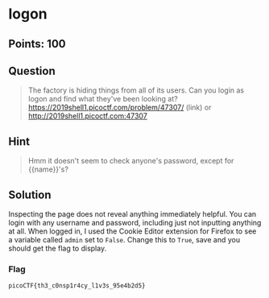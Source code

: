 # logon

## Points: 100

## Question 
  > The factory is hiding things from all of its users. Can you login as logon and find what they've been looking at? https://2019shell1.picoctf.com/problem/47307/ (link) or http://2019shell1.picoctf.com:47307
## Hint
  > Hmm it doesn't seem to check anyone's password, except for {{name}}'s?
## Solution
 Inspecting the page does not reveal anything immediately helpful. You can login with any username and password, including just not inputting anything at all. When logged in, I used the Cookie Editor extension for Firefox to see a variable called `admin` set to `False`. Change this to `True`, save and you should get the flag to display.
### Flag
`picoCTF{th3_c0nsp1r4cy_l1v3s_95e4b2d5}`
